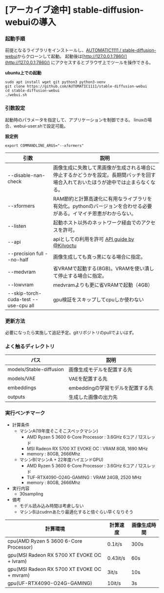 # [アーカイブ途中] stable-diffusion-webuiの導入

### 起動手順
前提となるライブラリをインストールし、[AUTOMATIC1111 / stable-diffusion-webui](https://github.com/AUTOMATIC1111/stable-diffusion-webui)からクローンして起動。
起動後は[http://127.0.0.1:7860/](http://127.0.0.1:7860/) にアクセスするとブラウザ上でツールを操作できる。

**ubuntu上での起動**
```
sudo apt install wget git python3 python3-venv
git clone https://github.com/AUTOMATIC1111/stable-diffusion-webui
cd stable-diffusion-webui
./webui.sh
```

### 引数設定
起動時のパラメータを指定して、アプリケーションを制御できる。
linuxの場合、webui-user.shで設定可能。

**設定例**
```
export COMMANDLINE_ARGS="--xformers"
```

| 引数                                 | 説明                                                                                                                               |
| ------------------------------------ | ---------------------------------------------------------------------------------------------------------------------------------- |
| --disable-nan-check                  | 画像生成に失敗して黒画像が生成される場合に停止するかどうかを設定。長期間バッチを回す場合入れておいたほうが途中では止まらなくなる。 |
| --xformers                           | RAM節約と計算高速化に有用なライブラリを有効化。pythonのバージョンを合わせる必要がある。イマイチ恩恵がわからない。                  |
| --listen                             | 起動ホスト以外のネットワーク経由でのアクセスを許可。                                                                               |
| --api                                | apiとしての利用を許可 [API guide by @Kilvoctu](https://github.com/AUTOMATIC1111/stable-diffusion-webui/wiki/API)                   |
| --precision full --no-half           | 画像生成しても真っ黒になる場合に指定。                                                                                             |
| --medvram                            | 省VRAMで起動する(8GB)。VRAMを使い潰して停止する場合に指定。                                                                        |
| --lowvram                            | medvramよりも更に省VRAMで起動（4GB）                                                                                               |
| --skip-torch-cuda-test --use-cpu all | gpu検証をスキップしてcpuしか使わない                                                                                               |

### 更新方法
必要になったら実施して追記予定。gitリポジトリのpullでよいはず。

### よく触るディレクトリ
| パス                    | 説明                              |
| ----------------------- | --------------------------------- |
| models/Stable-diffusion | 画像生成モデルを配置する先        |
| models/VAE              | VAEを配置する先                   |
| embeddings              | embeddingの学習モデルを配置する先 |
| outputs                 | 生成した画像の出力先              |

### 実行ベンチマーク
- 計算条件
    - マシンA(19年度そこそこスペックマシン)
        - AMD Ryzen 5 3600 6-Core Processor : 3.6GHz 6コア / 12スレッド
        - MSI Radeon RX 5700 XT EVOKE OC : VRAM 8GB, 1690 MHz
        - memory : 80GB, 2666Mhz
    - マシンB(マシンA + 22年度ハイエンドGPU)
        - AMD Ryzen 5 3600 6-Core Processor : 3.6GHz 6コア / 12スレッド
        - TUF-RTX4090-O24G-GAMING : VRAM 24GB, 2520 MHz
        - memory : 80GB, 2666Mhz
- 実行内容
    - 30sampling
- 備考
    - モデル読み込み時間は考慮しない
    - マシンBはcudnnあたり最適化すると倍ぐらい早くなりそう

| 計算環境                                    | 計算速度 | 画像生成時間 |
| ------------------------------------------- | -------- | ------------ |
| cpu(AMD Ryzen 5 3600 6-Core Processor)      | 0.1it/s  | 300s         |
| gpu(MSI Radeon RX 5700 XT EVOKE OC + lvram) | 0.43it/s | 60s          |
| gpu(MSI Radeon RX 5700 XT EVOKE OC + mvram) | 3it/s    | 10s          |
| gpu(UF-RTX4090-O24G-GAMING)                 | 10it/s   | 3s           |
